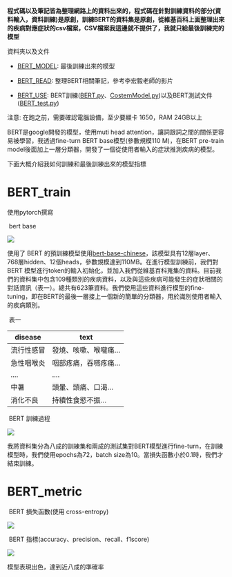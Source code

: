 **程式碼以及筆記皆為整理網路上的資料出來的，程式碼在針對訓練資料的部分(資料輸入，資料訓練)是原創，訓練BERT的資料集是原創，從維基百科上面整理出來的疾病對應症狀的csv檔案，CSV檔案我這邊就不提供了，我就只給最後訓練完的模型**



資料夾以及文件

* [BERT_MODEL](BERT_MODEL): 最後訓練出來的模型

* [BERT_READ](BERT_READ): 整理BERT相關筆記，參考李宏毅老師的影片

* [BERT_USE](BERT_USE): BERT訓練([BERT.py](BERT_USE/BERT.py)、[CostemModel.py](BERT_USE/BERT.py))以及BERT測試文件([BERT_test.py](BERT_USE/BERT_test.py))



注意: 在跑之前，需要確認電腦設備，至少要顯卡 1650，RAM 24GB以上



BERT是google開發的模型，使用muti head attention，讓詞跟詞之間的關係更容易被學習，我透過fine-turn BERT base模型(參數規模110 M)，在BERT pre-train model後面加上一層分類器，開發了一個從使用者輸入的症狀推測疾病的模型。



下面大概介紹我如何訓練和最後訓練出來的模型指標

# BERT_train

使用pytorch撰寫



​                                                                               bert base                                

![](picture/BERT_base.png)

使用了 BERT 的預訓練模型使用[bert-base-chinese](https://huggingface.co/bert-base-chinese.)，該模型具有12層layer、768層hidden、12個heads，參數規模達到110MB。在進行模型訓練前，我們對 BERT 模型進行token的輸入初始化，並加入我們從維基百科蒐集的資料。目前我們的資料集中包含109種類別的疾病資料，以及與這些疾病可能發生的症狀相關的對話資訊（表一）。總共有623筆資料。我們使用這些資料進行模型的fine-tuning，即在BERT的最後一層接上一個新的簡單的分類器，用於識別使用者輸入的疾病類別。

​                                                                               表一

| **disease** | **text**            |
| ----------- | ------------------- |
| 流行性感冒  | 發燒、咳嗽、喉嚨痛… |
| 急性咽喉炎  | 咽部疼痛，吞嚥疼痛… |
| ....        | ....                |
| 中暑        | 頭暈、頭痛、口渴…   |
| 消化不良    | 持續性食慾不振…     |



​                                                                               BERT 訓練過程

![](picture/BERT_train.png)



我將資料集分為八成的訓練集和兩成的測試集對BERT模型進行fine-turn，在訓練模型時，我們使用epochs為72，batch size為10。當損失函數小於0.1時，我們才結束訓練。



# BERT_metric

​                                                                               BERT 損失函數(使用 cross-entropy)

![](picture/BERT_loss.png)

​                                                                               BERT 指標(accuracy、precision、recall、f1score)

![](picture/BERT_metric.png)

模型表現出色，達到近八成的準確率
